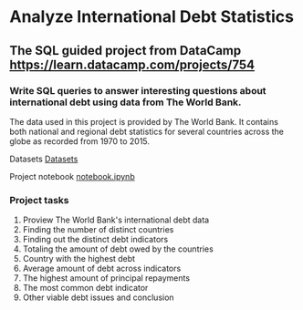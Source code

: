 # Analyze International Debt Statistics
## The SQL guided project from DataCamp https://learn.datacamp.com/projects/754
### Write SQL queries to answer interesting questions about international debt using data from The World Bank.

The data used in this project is provided by The World Bank. 
It contains both national and regional debt statistics for several countries across the globe as recorded from 1970 to 2015.

Datasets [Datasets](/datasets) 

Project notebook [notebook.ipynb](/notebook.ipynb) 

### Project tasks
1. Proview The World Bank's international debt data
2. Finding the number of distinct countries
3. Finding out the distinct debt indicators
4. Totaling the amount of debt owed by the countries
5. Country with the highest debt
6. Average amount of debt across indicators
7. The highest amount of principal repayments
8. The most common debt indicator
9. Other viable debt issues and conclusion

